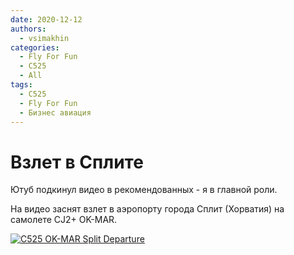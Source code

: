 ```yaml
---
date: 2020-12-12
authors:
  - vsimakhin
categories:
  - Fly For Fun
  - C525
  - All
tags:
  - C525
  - Fly For Fun
  - Бизнес авиация
---
```


# Взлет в Сплите

Ютуб подкинул видео в рекомендованных - я в главной роли.

На видео заснят взлет в аэропорту города Сплит (Хорватия) на самолете CJ2+ OK-MAR. 

[![C525 OK-MAR Split Departure](https://img.youtube.com/vi/H7QKGSpgEOI/0.jpg)](https://www.youtube.com/watch?v=H7QKGSpgEOI)